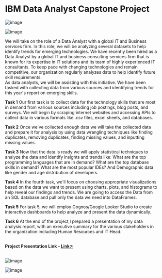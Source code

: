 <h1>IBM Data Analyst Capstone Project</h1>

![image](https://github.com/user-attachments/assets/a49bcec5-fe4c-45a8-a850-f875c2f513af)
<p></p>

![image](https://github.com/user-attachments/assets/f07305ec-24b5-4aff-b48a-853422325f0f)

 
<!-- ![image](https://github.com/user-attachments/assets/fd2b95c8-3ac5-4a27-a0d4-488499a9e1cf) -->
<p>
We will take on the role of a Data Analyst with a global IT and Business services firm. In this role, we will be analyzing several datasets to help identify trends for emerging technologies. We have recently been hired as a Data Analyst by a global IT and business consulting services firm that is known for its expertise in IT solutions and its team of highly experienced IT consultants. To keep pace with changing technologies and remain competitive, our organization regularly analyzes data to help identify future skill requirements.
<br>
As data analysts, we will be assisting with this initiative. We have been tasked with collecting data from various sources and identifying trends for this year's report on emerging skills.
</p>
<b>Task 1</b>
Our first task is to collect data for the technology skills that are most in demand from various sources including job postings, blog posts, and surveys. We will begin by scraping internet websites and accessing APIs to collect data in various formats like .csv files, excel sheets, and databases.

<b>Task 2</b>
Once we've collected enough data we will take the collected data and prepare it for analysis by using data wrangling techniques like finding duplicates, removing duplicates, finding missing values, and inputting missing values.

<b>Task 3</b>
Now that the data is ready we will apply statistical techniques to analyze the data and identify insights and trends like: What are the top programming languages that are in demand? What are the top database skills in demand? What are the most popular IDEs? And Demographic data like gender and age distribution of developers.

<b>Task 4</b>
In the fourth task, we'll focus on choosing appropriate visualizations based on the data we want to present using charts, plots, and histograms to help reveal our findings and trends. We are going to access the Data from an SQL database and pull only the data we need into DataFrames.

<b>Task 5</b>
For task 5, we will employ Cognos/Google Looker Studio to create interactive dashboards to help analyze and present the data dynamically.

<b>Task 6</b>
At the end of the project,I prepared a presentation of my data analysis report, with an executive summary for the various stakeholders in the organization including Human Resources and IT Head. <br>
<br>

<b>
Project Presentation Link - <a href= "https://github.com/rishirajcode/IBM-Data-Analyst-Capstone-Project/blob/main/final_presentation/DataAnalystPresentation.pdf">Link↗️</a> 
</b>
<br>
<br>

![image](https://github.com/user-attachments/assets/150f40de-eb24-461c-89af-4e468380a657)



![image](https://github.com/user-attachments/assets/66c57fed-1eae-4b87-8597-1a392b8517ed)

<br>
